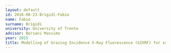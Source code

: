 ```yaml
---
layout: default 
id: 2016-08-23-Brigidi-Fabio
name: Fabio
surname: Brigidi
university: University of Trento
advisor: Bersani Massimo
year: 2015
title: Modelling of Grazing Incidence X-Ray Fluorescence (GIXRF) for surface layer characterisation
---
```

